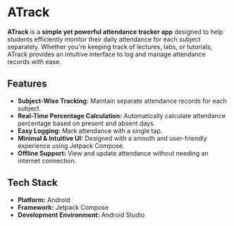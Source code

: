 # ATrack  

**ATrack** is a **simple yet powerful attendance tracker app** designed to help students efficiently monitor their daily attendance for each subject separately. Whether you're keeping track of lectures, labs, or tutorials, ATrack provides an intuitive interface to log and manage attendance records with ease.  

## Features  

- **Subject-Wise Tracking:** Maintain separate attendance records for each subject.  
- **Real-Time Percentage Calculation:** Automatically calculate attendance percentage based on present and absent days.  
- **Easy Logging:** Mark attendance with a single tap.  
- **Minimal & Intuitive UI:** Designed with a smooth and user-friendly experience using Jetpack Compose.  
- **Offline Support:** View and update attendance without needing an internet connection.  

## Tech Stack  

- **Platform:** Android  
- **Framework:** Jetpack Compose  
- **Development Environment:** Android Studio  
